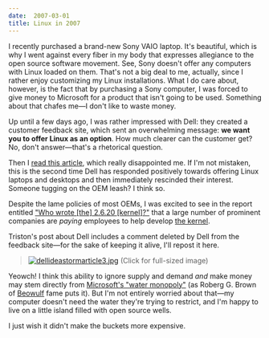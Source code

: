 ```yaml
---
date:  2007-03-01
title: Linux in 2007
---
```

I recently purchased a brand-new Sony VAIO laptop.  It's beautiful, which is why I went against every fiber in my body that expresses allegiance to the open source software movement.  See, Sony doesn't offer any computers with Linux loaded on them.  That's not a big deal to me, actually, since I rather enjoy customizing my Linux installations.  What I do care about, however, is the fact that by purchasing a Sony computer, I was forced to give money to Microsoft for a product that isn't going to be used.  Something about that chafes me&mdash;I don't like to waste money.

Up until a few days ago, I was rather impressed with Dell: they created a customer feedback site, which sent an overwhelming message: <b>we want you to offer Linux as an option</b>.  How much clearer can the customer get?  No, don't answer&mdash;that's a rhetorical question.

Then I <a href="http://tech.blorge.com/Structure:%20/2007/03/01/dell-censors-ideastorm-linux-dissent/">read this article</a>, which really disappointed me.  If I'm not mistaken, this is the second time Dell has responded positively towards offering Linux laptops and desktops and then immediately rescinded their interest.  Someone tugging on the OEM leash?  I think so.

Despite the lame policies of most OEMs, I was excited to see in the report entitled <a href="http://lwn.net/Articles/222773/">"Who wrote [the] 2.6.20 [kernel]?"</a> that a large number of prominent companies are <em>paying</em> employees to help develop <a href="http://kernel.org">the kernel</a>.

Triston's post about Dell includes a comment deleted by Dell from the feedback site&mdash;for the sake of keeping it alive, I'll repost it here.

<blockquote><a href='http://threebrothers.org/brendan/blog/wp-content/uploads/2007/03/dellideastormarticle3.jpg' title='dellideastormarticle3.jpg'><img src='http://threebrothers.org/brendan/blog/wp-content/uploads/2007/03/dellideastormarticle3.thumbnail.jpg' alt='dellideastormarticle3.jpg' /></a>
(Click for full-sized image)</blockquote>

Yeowch!  I think this ability to ignore supply and demand <em>and</em> make money may stem directly from <a href="http://www.scyld.com/pipermail/beowulf/2007-January/017244.html">Microsoft's "water monopoly"</a> (as Roberg G. Brown of <a href="http://beowulf.org">Beowulf</a> fame puts it).  But I'm not entirely worried about that&mdash;my computer doesn't need the water they're trying to restrict, and I'm happy to live on a little island filled with open source wells.

I just wish it didn't make the buckets more expensive.
